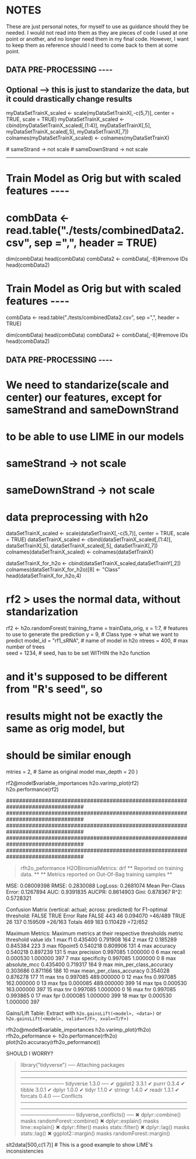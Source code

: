 # NOTES
These are just personal notes, for myself to use as guidance should they be needed.
I would not read into them as they are pieces of code I used at one point or another,
and no longer need them in my final code. However, I want to keep them as reference
should I need to come back to them at some point.

## DATA PRE-PROCESSING ----
## Optional --> this is just to standarize the data, but it could drastically change results 
myDataSetTrainX_scaled <-  scale(myDataSetTrainX[,-c(5,7)], center = TRUE, scale = TRUE)
myDataSetTrainX_scaled  <- cbind(myDataSetTrainX_scaled[,(1:4)], 
                                 myDataSetTrainX[,5],
myDataSetTrainX_scaled[,5],
                                 myDataSetTrainX[,7])
colnames(myDataSetTrainX_scaled) <- colnames(myDataSetTrainX)

\# sameStrand -> not scale
\# sameDownStrand -> not scale


------------------
# Train Model as Orig but with scaled features ----

# combData <- read.table("./tests/combinedData2.csv", sep =",", header = TRUE)

 dim(combData)
 head(combData)
 combData2 <- combData[,-8]#remove IDs
 head(combData2)
# Train Model as Orig but with scaled features ----

 combData <- read.table("./tests/combinedData2.csv", sep =",", header = TRUE)

 dim(combData)
 head(combData)
 combData2 <- combData[,-8]#remove IDs
 head(combData2)

## DATA PRE-PROCESSING ----
# We need to standarize(scale and center) our features, except for sameStrand and sameDownStrand
# to be able to use LIME in our models
# sameStrand -> not scale
# sameDownStrand -> not scale



# data preprocessing with h2o   
dataSetTrainX_scaled <-  scale(dataSetTrainX[,-c(5,7)], center = TRUE, scale = TRUE)
dataSetTrainX_scaled  <- cbind(dataSetTrainX_scaled[,(1:4)], 
                               dataSetTrainX[,5],
                               dataSetTrainX_scaled[,5], 
                               dataSetTrainX[,7])
colnames(dataSetTrainX_scaled) <- colnames(dataSetTrainX)

dataSetTrainX_for_h2o <- cbind(dataSetTrainX_scaled,dataSetTrainY[,2])
colnames(dataSetTrainX_for_h2o)[8] <- "Class"
head(dataSetTrainX_for_h2o,4)


# rf2 > uses the normal data, without standarization
rf2 <- h2o.randomForest( 
  training_frame = trainData_orig,
  x = 1:7,                   # features to use to generate the prediction
  y = 9,                     # Class type -> what we want to predict
  model_id = "rf1_sRNA",     # name of model in h2o
  ntrees = 400,              # max number of trees  
  seed = 1234,               # seed, has to be set WITHIN the h2o function
  # and it's supposed to be different from "R's seed", so 
  # results might not be exactly the same as orig model, but
  # should be similar enough
  mtries = 2,                 # Same as original model 
  max_depth = 20
)

rf2@model$variable_importances
h2o.varimp_plot(rf2)
h2o.performance(rf2)


################################################################################
################################################################################
################################################################################
################################################################################
################################################################################

> rfh2o_peformance
H2OBinomialMetrics: drf
** Reported on training data. **
** Metrics reported on Out-Of-Bag training samples **

MSE:  0.08009398
RMSE:  0.2830088
LogLoss:  0.2681074
Mean Per-Class Error:  0.1267894
AUC:  0.9391835
AUCPR:  0.8614903
Gini:  0.878367
R^2:  0.5728321

Confusion Matrix (vertical: actual; across: predicted) for F1-optimal threshold:
       FALSE TRUE    Error     Rate
FALSE    443   46 0.094070  =46/489
TRUE      26  137 0.159509  =26/163
Totals   469  183 0.110429  =72/652

Maximum Metrics: Maximum metrics at their respective thresholds
                        metric threshold      value idx
1                       max f1  0.435400   0.791908 164
2                       max f2  0.185289   0.845384 223
3                 max f0point5  0.540218   0.809906 131
4                 max accuracy  0.540218   0.897239 131
5                max precision  0.997085   1.000000   0
6                   max recall  0.000530   1.000000 397
7              max specificity  0.997085   1.000000   0
8             max absolute_mcc  0.435400   0.719317 164
9   max min_per_class_accuracy  0.303686   0.871166 186
10 max mean_per_class_accuracy  0.354028   0.876278 177
11                     max tns  0.997085 489.000000   0
12                     max fns  0.997085 162.000000   0
13                     max fps  0.000085 489.000000 399
14                     max tps  0.000530 163.000000 397
15                     max tnr  0.997085   1.000000   0
16                     max fnr  0.997085   0.993865   0
17                     max fpr  0.000085   1.000000 399
18                     max tpr  0.000530   1.000000 397

Gains/Lift Table: Extract with `h2o.gainsLift(<model>, <data>)` or `h2o.gainsLift(<model>, valid=<T/F>, xval=<T/F>)`
> 



rfh2o@model$variable_importances
h2o.varimp_plot(rfh2o)
rfh2o_peformance <- h2o.performance(rfh2o)
plot(h2o.accuracy(rfh2o_peformance))

SHOULD I WORRY?
> library("tidyverse")
── Attaching packages ──────────────────────────────────────────────────────────────────────────────────────────────────────── tidyverse 1.3.0 ──
✔ ggplot2 3.3.1     ✔ purrr   0.3.4
✔ tibble  3.0.1     ✔ dplyr   1.0.0
✔ tidyr   1.1.0     ✔ stringr 1.4.0
✔ readr   1.3.1     ✔ forcats 0.4.0
── Conflicts ─────────────────────────────────────────────────────────────────────────────────────────────────────────── tidyverse_conflicts() ──
✖ dplyr::combine()  masks randomForest::combine()
✖ dplyr::explain()  masks lime::explain()
✖ dplyr::filter()   masks stats::filter()
✖ dplyr::lag()      masks stats::lag()
✖ ggplot2::margin() masks randomForest::margin()



slt2data[500,c(1:7)] # This is a good example to show LIME's inconsistencies
